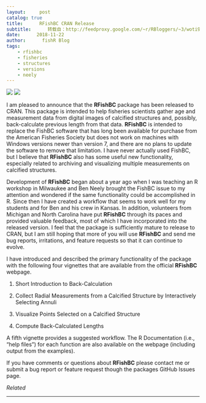 ```yaml
---
layout:     post
catalog: true
title:      RFishBC CRAN Release
subtitle:      转载自：http://feedproxy.google.com/~r/RBloggers/~3/woti9PcKjYk/
date:      2018-11-22
author:      fishR Blog
tags:
    - rfishbc
    - fisheries
    - structures
    - versions
    - neely
---
```







![](https://i2.wp.com/derekogle.com/RFishBC/reference/figures/logo.png?fit=456%2C300)
![](https://i2.wp.com/derekogle.com/RFishBC/reference/figures/logo.png?fit=456%2C300)


I am pleased to announce that the **RFishBC** package has been released to CRAN. This package is intended to help fisheries scientists gather age and measurement data from digital images of calcified structures and, possibly, back-calculate previous length from that data. **RFishBC** is intended to replace the FishBC software that has long been available for purchase from the American Fisheries Society but does not work on machines with Windows versions newer than version 7, and there are no plans to update the software to remove that limitation. I have never actually used FishBC, but I believe that **RFishBC** also has some useful new functionality, especially related to archiving and visualizing multiple measurements on calcified structures.

Development of **RFishBC** began about a year ago when I was teaching an R workshop in Milwaukee and Ben Neely brought the FishBC issue to my attention and wondered if the same functionality could be accomplished in R. Since then I have created a workflow that seems to work well for my students and for Ben and his crew in Kansas. In addition, volunteers from Michigan and North Carolina have put **RFishBC** through its paces and provided valuable feedback, most of which I have incorporated into the released version. I feel that the package is sufficiently mature to release to CRAN, but I am still hoping that more of you will use **RFishBC** and send me bug reports, irritations, and feature requests so that it can continue to evolve.

I have introduced and described the primary functionality of the package with the following four vignettes that are available from the official **RFishBC** webpage.

1. Short Introduction to Back-Calculation

1. Collect Radial Measurements from a Calcified Structure by Interactively Selecting Annuli

1. Visualize Points Selected on a Calcified Structure

1. Compute Back-Calculated Lengths


A fifth vignette provides a suggested workflow. The R Documentation (i.e., “help files”) for each function are also available on the webpage (including output from the examples).

If you have comments or questions about **RFishBC** please contact me or submit a bug report or feature request though the packages GitHub Issues page.


*Related*








---
